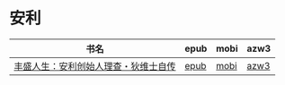# 安利

| 书名 | epub | mobi | azw3 |
| --- | --- | --- | --- |
| [丰盛人生：安利创始人理查・狄维士自传](http://ct.dalanmei.com/f/31084289-571786491-7e8136) | [epub](http://ct.dalanmei.com/f/31084289-571786491-7e8136) | [mobi](http://ct.dalanmei.com/f/31084289-571452428-52fa6f) | [azw3](http://ct.dalanmei.com/f/31084289-571885722-73f40a) |

